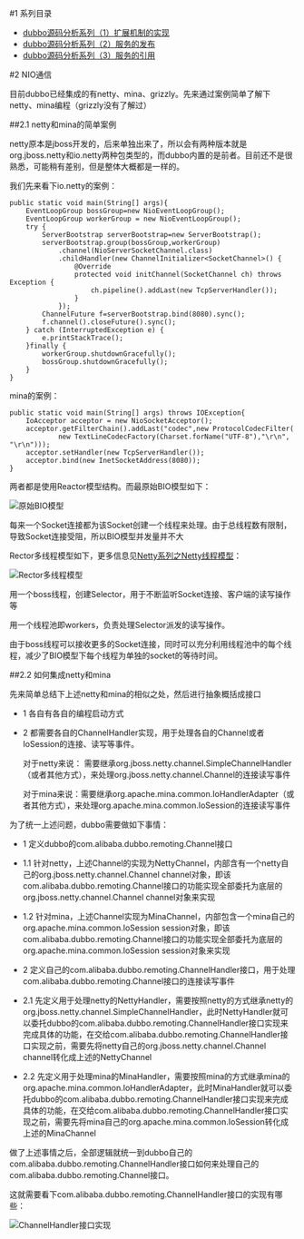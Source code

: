 #1 系列目录

-	[dubbo源码分析系列（1）扩展机制的实现](http://my.oschina.net/pingpangkuangmo/blog/508963)
-	[dubbo源码分析系列（2）服务的发布](http://my.oschina.net/pingpangkuangmo/blog/511766)
-	[dubbo源码分析系列（3）服务的引用](http://my.oschina.net/pingpangkuangmo/blog/515673)

#2 NIO通信

目前dubbo已经集成的有netty、mina、grizzly。先来通过案例简单了解下netty、mina编程（grizzly没有了解过）

##2.1 netty和mina的简单案例

netty原本是jboss开发的，后来单独出来了，所以会有两种版本就是org.jboss.netty和io.netty两种包类型的，而dubbo内置的是前者。目前还不是很熟悉，可能稍有差别，但是整体大概都是一样的。

我们先来看下io.netty的案例：

	public static void main(String[] args){
		EventLoopGroup bossGroup=new NioEventLoopGroup();
		EventLoopGroup workerGroup = new NioEventLoopGroup();
		try {
			ServerBootstrap serverBootstrap=new ServerBootstrap();
			serverBootstrap.group(bossGroup,workerGroup)
				.channel(NioServerSocketChannel.class)
				.childHandler(new ChannelInitializer<SocketChannel>() {
					@Override
					protected void initChannel(SocketChannel ch) throws Exception {
						ch.pipeline().addLast(new TcpServerHandler());
					}
				});
			ChannelFuture f=serverBootstrap.bind(8080).sync();
			f.channel().closeFuture().sync();
		} catch (InterruptedException e) {
			e.printStackTrace();
		}finally {  
            workerGroup.shutdownGracefully();  
            bossGroup.shutdownGracefully();  
        }  
	}

mina的案例：

	public static void main(String[] args) throws IOException{
		IoAcceptor acceptor = new NioSocketAcceptor();
		acceptor.getFilterChain().addLast("codec",new ProtocolCodecFilter(
				new TextLineCodecFactory(Charset.forName("UTF-8"),"\r\n", "\r\n")));
		acceptor.setHandler(new TcpServerHandler());  
        acceptor.bind(new InetSocketAddress(8080));  
	}

两者都是使用Reactor模型结构。而最原始BIO模型如下：

![原始BIO模型](https://static.oschina.net/uploads/img/201510/20083738_I5mX.png "原始BIO模型")

每来一个Socket连接都为该Socket创建一个线程来处理。由于总线程数有限制，导致Socket连接受阻，所以BIO模型并发量并不大

Rector多线程模型如下，更多信息见[Netty系列之Netty线程模型](http://www.infoq.com/cn/articles/netty-threading-model)：

![Rector多线程模型](https://static.oschina.net/uploads/img/201510/20083315_ObVg.png "Rector多线程模型")

用一个boss线程，创建Selector，用于不断监听Socket连接、客户端的读写操作等

用一个线程池即workers，负责处理Selector派发的读写操作。

由于boss线程可以接收更多的Socket连接，同时可以充分利用线程池中的每个线程，减少了BIO模型下每个线程为单独的socket的等待时间。

##2.2 如何集成netty和mina

先来简单总结下上述netty和mina的相似之处，然后进行抽象概括成接口

-	1 各自有各自的编程启动方式
-	2 都需要各自的ChannelHandler实现，用于处理各自的Channel或者IoSession的连接、读写等事件。

	对于netty来说： 需要继承org.jboss.netty.channel.SimpleChannelHandler（或者其他方式），来处理org.jboss.netty.channel.Channel的连接读写事件

	对于mina来说：需要继承org.apache.mina.common.IoHandlerAdapter（或者其他方式），来处理org.apache.mina.common.IoSession的连接读写事件

为了统一上述问题，dubbo需要做如下事情：

-	1 定义dubbo的com.alibaba.dubbo.remoting.Channel接口

-	1.1 针对netty，上述Channel的实现为NettyChannel，内部含有一个netty自己的org.jboss.netty.channel.Channel channel对象，即该com.alibaba.dubbo.remoting.Channel接口的功能实现全部委托为底层的org.jboss.netty.channel.Channel channel对象来实现

-	1.2 针对mina，上述Channel实现为MinaChannel，内部包含一个mina自己的org.apache.mina.common.IoSession session对象，即该com.alibaba.dubbo.remoting.Channel接口的功能实现全部委托为底层的org.apache.mina.common.IoSession session对象来实现


-	2 定义自己的com.alibaba.dubbo.remoting.ChannelHandler接口，用于处理com.alibaba.dubbo.remoting.Channel接口的连接读写事件

-	2.1 先定义用于处理netty的NettyHandler，需要按照netty的方式继承netty的org.jboss.netty.channel.SimpleChannelHandler，此时NettyHandler就可以委托dubbo的com.alibaba.dubbo.remoting.ChannelHandler接口实现来完成具体的功能，在交给com.alibaba.dubbo.remoting.ChannelHandler接口实现之前，需要先将netty自己的org.jboss.netty.channel.Channel channel转化成上述的NettyChannel

-	2.2 先定义用于处理mina的MinaHandler，需要按照mina的方式继承mina的org.apache.mina.common.IoHandlerAdapter，此时MinaHandler就可以委托dubbo的com.alibaba.dubbo.remoting.ChannelHandler接口实现来完成具体的功能，在交给com.alibaba.dubbo.remoting.ChannelHandler接口实现之前，需要先将mina自己的org.apache.mina.common.IoSession转化成上述的MinaChannel

做了上述事情之后，全部逻辑就统一到dubbo自己的com.alibaba.dubbo.remoting.ChannelHandler接口如何来处理自己的com.alibaba.dubbo.remoting.Channel接口。

这就需要看下com.alibaba.dubbo.remoting.ChannelHandler接口的实现有哪些：

![ChannelHandler接口实现](https://static.oschina.net/uploads/img/201510/23082021_ZCfI.png "ChannelHandler接口实现")








